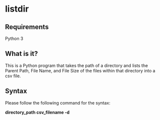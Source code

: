 # listdir

## Requirements
Python 3

## What is it?
This is a Python program that takes the path of a directory and lists the Parent
Path, File Name, and File Size of the files within that directory into a csv file.

## Syntax
Please follow the following command for the syntax:


  **directory_path csv_filename -d**
